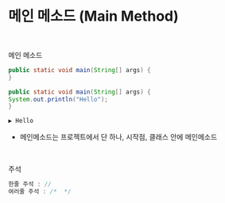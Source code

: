 # 메인 메소드 (Main Method)

<br>

메인 메소드

```java
public static void main(String[] args) {
}
```
```java
public static void main(String[] args) {
System.out.println("Hello");
}

▶️ Hello
```
- 메인메소드는 프로젝트에서 단 하나, 시작점, 클래스 안에 메인메소드

<br>

주석

```java
한줄 주석 : //
여러줄 주석 : /*  */
```

